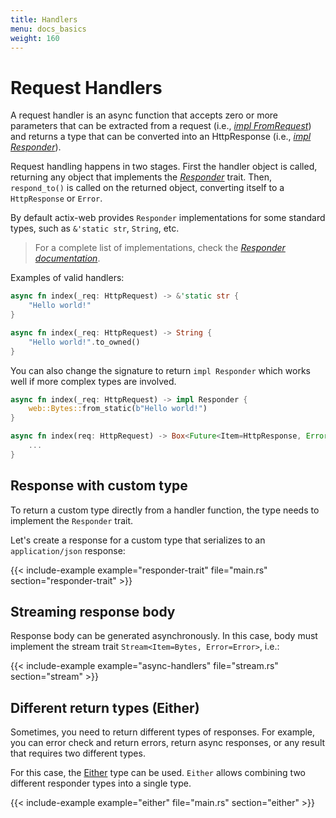 ```yaml
---
title: Handlers
menu: docs_basics
weight: 160
---
```


# Request Handlers

A request handler is an async function that accepts zero or more parameters that can be extracted from a request (i.e., [_impl FromRequest_][implfromrequest]) and returns a type that can be converted into an HttpResponse (i.e., [_impl Responder_][respondertrait]).

Request handling happens in two stages. First the handler object is called, returning any object that implements the [_Responder_][respondertrait] trait. Then, `respond_to()` is called on the returned object, converting itself to a `HttpResponse` or `Error`.

By default actix-web provides `Responder` implementations for some standard types, such as `&'static str`, `String`, etc.

> For a complete list of implementations, check the [_Responder documentation_][responderimpls].

Examples of valid handlers:

```rust
async fn index(_req: HttpRequest) -> &'static str {
    "Hello world!"
}
```

```rust
async fn index(_req: HttpRequest) -> String {
    "Hello world!".to_owned()
}
```

You can also change the signature to return `impl Responder` which works well if more complex types are involved.

```rust
async fn index(_req: HttpRequest) -> impl Responder {
    web::Bytes::from_static(b"Hello world!")
}
```

```rust
async fn index(req: HttpRequest) -> Box<Future<Item=HttpResponse, Error=Error>> {
    ...
}
```

## Response with custom type

To return a custom type directly from a handler function, the type needs to implement the `Responder` trait.

Let's create a response for a custom type that serializes to an `application/json` response:

{{< include-example example="responder-trait" file="main.rs" section="responder-trait" >}}

## Streaming response body

Response body can be generated asynchronously. In this case, body must implement the stream trait `Stream<Item=Bytes, Error=Error>`, i.e.:

{{< include-example example="async-handlers" file="stream.rs" section="stream" >}}

## Different return types (Either)

Sometimes, you need to return different types of responses. For example, you can error check and return errors, return async responses, or any result that requires two different types.

For this case, the [Either][either] type can be used. `Either` allows combining two different responder types into a single type.

{{< include-example example="either" file="main.rs" section="either" >}}

[implfromrequest]: https://docs.rs/actix-web/3/actix_web/trait.FromRequest.html
[respondertrait]: https://docs.rs/actix-web/3/actix_web/trait.Responder.html
[responderimpls]: https://docs.rs/actix-web/3/actix_web/trait.Responder.html#foreign-impls
[either]: https://docs.rs/actix-web/3/actix_web/enum.Either.html
